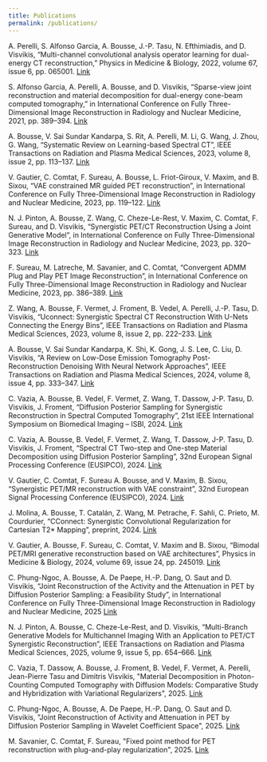 ```yaml
---
title: Publications
permalink: /publications/
---
```



A. Perelli, S. Alfonso Garcia, A. Bousse, J.-P. Tasu, N. Efthimiadis, and D. Visvikis, “Multi-channel convolutional analysis operator learning for dual-energy CT reconstruction,” Physics in Medicine & Biology, 2022, volume 67, issue 6, pp. 065001.  [Link](https://arxiv.org/abs/2203.05968v1)

S. Alfonso Garcia, A. Perelli, A. Bousse, and D. Visvikis, “Sparse-view joint reconstruction and material decomposition for dual-energy cone-beam computed tomography,” in International Conference on Fully Three-Dimensional Image Reconstruction in Radiology and Nuclear Medicine, 2021, pp. 389–394. [Link](https://arxiv.org/abs/2110.04143)

A. Bousse, V. Sai Sundar Kandarpa, S. Rit, A. Perelli, M. Li, G. Wang, J. Zhou, G. Wang, “Systematic Review on Learning-based Spectral CT”, IEEE Transactions on Radiation and Plasma Medical Sciences, 2023, volume 8, issue 2, pp. 113–137. [Link](https://ieeexplore.ieee.org/document/10247265) 

V. Gautier, C. Comtat, F. Sureau, A. Bousse, L. Friot-Giroux, V. Maxim, and B. Sixou, “VAE constrained MR guided PET reconstruction”, in International Conference on Fully Three-Dimensional Image Reconstruction in Radiology and Nuclear Medicine, 2023, pp. 119–122. [Link](https://arxiv.org/abs/2310.16846)

N. J. Pinton, A. Bousse, Z. Wang, C. Cheze-Le-Rest, V. Maxim, C. Comtat, F. Sureau, and D. Visvikis, “Synergistic PET/CT Reconstruction Using a Joint Generative Model”, in International Conference on Fully Three-Dimensional Image Reconstruction in Radiology and Nuclear Medicine, 2023, pp. 320–323. [Link](https://arxiv.org/abs/2310.16846)

F. Sureau, M. Latreche, M. Savanier, and C. Comtat, “Convergent ADMM Plug and Play PET Image Reconstruction”, in International Conference on Fully Three-Dimensional Image Reconstruction in Radiology and Nuclear Medicine, 2023, pp. 386–389. [Link](https://arxiv.org/abs/2310.16846)

Z. Wang, A. Bousse, F. Vermet, J. Froment, B. Vedel, A. Perelli, J.-P. Tasu, D. Visvikis, “Uconnect: Synergistic Spectral CT Reconstruction With U-Nets Connecting the Energy Bins”, IEEE Transactions on Radiation and Plasma Medical Sciences, 2023, volume 8, issue 2, pp. 222–233. [Link](https://ieeexplore.ieee.org/document/10308615)

A. Bousse, V. Sai Sundar Kandarpa, K. Shi, K. Gong, J. S. Lee, C. Liu, D. Visvikis, “A Review on Low-Dose Emission Tomography Post-Reconstruction Denoising With Neural Network Approaches”, IEEE Transactions on Radiation and Plasma Medical Sciences, 2024, volume 8, issue 4, pp. 333–347. [Link](https://ieeexplore.ieee.org/document/10379513)

C. Vazia, A. Bousse, B. Vedel, F. Vermet, Z. Wang, T. Dassow, J-P. Tasu, D. Visvikis, J. Froment, “Diffusion Posterior Sampling for Synergistic Reconstruction in Spectral Computed Tomography”, 21st ΙΕΕΕ International Symposium on Biomedical Imaging – ISBI, 2024. [Link](https://arxiv.org/abs/2403.06308)

C. Vazia, A. Bousse, B. Vedel, F. Vermet, Z. Wang, T. Dassow, J-P. Tasu, D. Visvikis, J. Froment, “Spectral CT Two-step and One-step Material Decomposition using Diffusion Posterior Sampling”, 32nd European Signal Processing Conference (EUSIPCO), 2024. [Link](https://arxiv.org/abs/2403.10183)

V. Gautier, C. Comtat, F. Sureau A. Bousse, and V. Maxim, B. Sixou, “Synergistic PET/MR reconstruction with VAE constraint”, 32nd European Signal Processing Conference (EUSIPCO), 2024. [Link](https://hal.science/hal-04754695/document)

J. Molina, A. Bousse, T. Catalán, Z. Wang, M. Petrache, F. Sahli, C. Prieto, M. Courdurier, “CConnect: Synergistic Convolutional Regularization for Cartesian T2* Mapping”, preprint, 2024. [Link](https://arxiv.org/abs/2404.18182)

V. Gautier, A. Bousse, F. Sureau, C. Comtat, V. Maxim and B. Sixou, “Bimodal PET/MRI generative reconstruction based on VAE architectures”, Physics in Medicine & Biology, 2024, volume 69, issue 24, pp. 245019. [Link](https://iopscience.iop.org/article/10.1088/1361-6560/ad9133)

C. Phung-Ngoc, A. Bousse, A. De Paepe, H.-P. Dang, O. Saut and D. Visvikis, “Joint Reconstruction of the Activity and the Attenuation in PET by Diffusion Posterior Sampling: a Feasibility Study”, in International Conference on Fully Three-Dimensional Image Reconstruction in Radiology and Nuclear Medicine, 2025  [Link](https://arxiv.org/abs/2412.11776) 

N. J. Pinton, A. Bousse, C. Cheze-Le-Rest, and D. Visvikis, “Multi-Branch Generative Models for Multichannel Imaging With an Application to PET/CT Synergistic Reconstruction”, IEEE Transactions on Radiation and Plasma Medical Sciences, 2025, volume 9, issue 5, pp. 654–666. [Link](https://ieeexplore.ieee.org/document/10847890) 

C. Vazia, T. Dassow, A. Bousse, J. Froment, B. Vedel, F. Vermet, A. Perelli, Jean-Pierre Tasu and Dimitris Visvikis, "Material Decomposition in Photon-Counting Computed Tomography with Diffusion Models: Comparative Study and Hybridization with Variational Regularizers", 2025. [Link](https://arxiv.org/pdf/2503.15383) 

C. Phung-Ngoc, A. Bousse, A. De Paepe, H.-P. Dang, O. Saut and D. Visvikis, "Joint Reconstruction of Activity and Attenuation in PET by Diffusion Posterior Sampling in Wavelet Coefficient Space", 2025. [Link](https://https://arxiv.org/pdf/2505.18782) 

M. Savanier, C. Comtat, F. Sureau, "Fixed point method for PET reconstruction with plug-and-play regularization", 2025. [Link](https://hal.science/hal-04951474v2/) 
